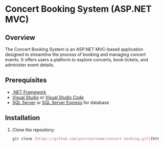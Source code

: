 # Concert Booking System (ASP.NET MVC)

## Overview

The Concert Booking System is an ASP.NET MVC-based application designed to streamline the process of booking and managing concert events. It offers users a platform to explore concerts, book tickets, and administer event details.

## Prerequisites

- [.NET Framework](https://dotnet.microsoft.com/download/dotnet-framework)
- [Visual Studio](https://visualstudio.microsoft.com/downloads/) or [Visual Studio Code](https://code.visualstudio.com/download)
- [SQL Server](https://www.microsoft.com/en-us/sql-server/sql-server-downloads) or [SQL Server Express](https://www.microsoft.com/en-us/sql-server/sql-server-downloads#) for database

## Installation

1. Clone the repository:

   ```bash
   git clone [https://github.com/yourusername/concert-booking.git](https://github.com/mirajhad/Concert-Booking-System)https://github.com/mirajhad/Concert-Booking-System
